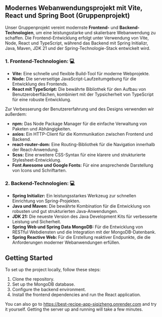 ## Modernes Webanwendungsprojekt mit Vite, React und Spring Boot (Gruppenprojekt)

Unser Gruppenprojekt vereint modernste **Frontend-** und **Backend-Technologien**, um eine leistungsstarke und skalierbare Webanwendung zu schaffen. Die Frontend-Entwicklung erfolgt unter Verwendung von Vite, Node, React und TypeScript, während das Backend mit Spring Initializr, Java, Maven, JDK 21 und der Spring-Technologie-Stack entwickelt wird.

### 1. Frontend-Technologien: 💻

- **Vite:** Eine schnelle und flexible Build-Tool für moderne Webprojekte.
- **Node:** Die serverseitige JavaScript-Laufzeitumgebung für die Entwicklung des Frontends.
- **React mit TypeScript:** Die bewährte Bibliothek für den Aufbau von Benutzeroberflächen, kombiniert mit der Typsicherheit von TypeScript für eine robuste Entwicklung.

Zur Verbesserung der Benutzererfahrung und des Designs verwenden wir außerdem:

- **npm:** Das Node Package Manager für die einfache Verwaltung von Paketen und Abhängigkeiten.
- **axios:** Ein HTTP-Client für die Kommunikation zwischen Frontend und Backend.
- **react-router-dom:** Eine Routing-Bibliothek für die Navigation innerhalb der React-Anwendung.
- **Scss:** Eine erweitere CSS-Syntax für eine klarere und strukturierte Stylesheet-Entwicklung.
- **Font Awesome und Google Fonts:** Für eine ansprechende Darstellung von Icons und Schriftarten.

### 2. Backend-Technologien: 💻

- **Spring Initializr:** Ein leistungsstarkes Werkzeug zur schnellen Einrichtung von Spring-Projekten.
- **Java und Maven:** Die bewährte Kombination für die Entwicklung von robusten und gut strukturierten Java-Anwendungen.
- **JDK 21:** Die neueste Version des Java Development Kits für verbesserte Leistung und Sicherheit.
- **Spring Web und Spring Data MongoDB:** Für die Entwicklung von RESTful Webdiensten und die Integration mit der MongoDB-Datenbank.
- **Spring Reactive Web:** Für die Erstellung reaktiver Endpunkte, die die Anforderungen moderner Webanwendungen erfüllen.

## Getting Started
To set up the project locally, follow these steps:

1. Clone the repository.
2. Set up the MongoDB database.
3. Configure the backend environment.
4. Install the frontend dependencies and run the React application.

You can also go to https://best-recipe-app-siqizheng.onrender.com and try it yourself. Getting the server up and running will take a few minutes.
